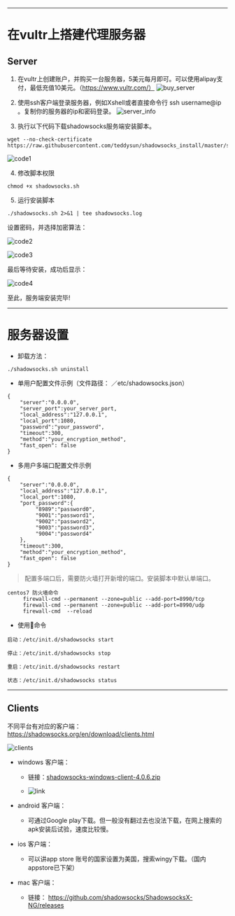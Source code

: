 
---

# 在vultr上搭建代理服务器

## Server

1. 在vultr上创建账户，并购买一台服务器，5美元每月即可。可以使用alipay支付，最低充值10美元。（https://www.vultr.com/）
![buy_server](images/vultr/buy_server.png)

2. 使用ssh客户端登录服务器，例如Xshell或者直接命令行  ssh username@ip 。复制你的服务器的ip和密码登录。
![server_info](images/vultr/server_info.png)

3. 执行以下代码下载shadowsocks服务端安装脚本。

```shell
wget --no-check-certificate  https://raw.githubusercontent.com/teddysun/shadowsocks_install/master/shadowsocks.sh

```
![code1](images/vultr/code1.png)

4. 修改脚本权限

``` shell
chmod +x shadowsocks.sh
```

5. 运行安装脚本

``` shell
./shadowsocks.sh 2>&1 | tee shadowsocks.log
```

设置密码，并选择加密算法：

![code2](images/vultr/code2.png)

![code3](images/vultr/code3.png)

最后等待安装，成功后显示：

![code4](images/vultr/code4.png)

至此，服务端安装完毕!

---
# 服务器设置

- 卸载方法：
``` shell
./shadowsocks.sh uninstall

```

- 单用户配置文件示例（文件路径： ／etc/shadowsocks.json）

```
{
    "server":"0.0.0.0",
    "server_port":your_server_port,
    "local_address":"127.0.0.1",
    "local_port":1080,
    "password":"your_password",
    "timeout":300,
    "method":"your_encryption_method",
    "fast_open": false
}
```

- 多用户多端口配置文件示例

```
{
    "server":"0.0.0.0",
    "local_address":"127.0.0.1",
    "local_port":1080,
    "port_password":{
         "8989":"password0",
         "9001":"password1",
         "9002":"password2",
         "9003":"password3",
         "9004":"password4"
    },
    "timeout":300,
    "method":"your_encryption_method",
    "fast_open": false
}
```
> 配置多端口后，需要防火墙打开新增的端口。安装脚本中默认单端口。

    centos7 防火墙命令
         firewall-cmd --permanent --zone=public --add-port=8990/tcp
         firewall-cmd --permanent --zone=public --add-port=8990/udp
         firewall-cmd  --reload

- 使用命令

```
启动：/etc/init.d/shadowsocks start

停止：/etc/init.d/shadowsocks stop

重启：/etc/init.d/shadowsocks restart

状态：/etc/init.d/shadowsocks status

```

---

## Clients

不同平台有对应的客户端：https://shadowsocks.org/en/download/clients.html

![clients](images/vultr/clients.png)

- windows 客户端：

    - 链接：[shadowsocks-windows-client-4.0.6.zip](images/vultr/Shadowsocks-4.0.6.zip)

    - ![link](images/vultr/link.png)

- android 客户端：

    - 可通过Google play下载。但一般没有翻过去也没法下载，在网上搜索的apk安装后试验，速度比较慢。

- ios 客户端：

    - 可以讲app store 账号的国家设置为美国，搜索wingy下载。（国内appstore已下架）

- mac 客户端：

    - 链接： https://github.com/shadowsocks/ShadowsocksX-NG/releases
